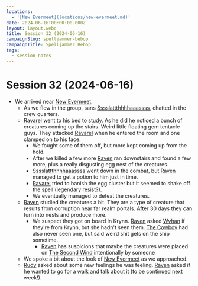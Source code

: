 ```yaml
---
locations:
  - '[New Evermeet](locations/new-evermeet.md)'
date: 2024-06-16T00:00:00.000Z
layout: layout.webc
title: Session 32 (2024-06-16)
campaignSlug: spelljammer-bebop
campaignTitle: Spelljammer Bebop
tags:
  - session-notes
---
```

# Session 32 (2024-06-16)

- We arrived near [New Evermeet](locations/new-evermeet.md).
	- As we flew in the group, sans [Sssslattthhhhaaassss](pcs/sssslattthhhhaaassss.md), chatted in the crew quarters.
	- [Ravarel](pcs/ravarel-deshent.md) went to his bed to study. As he did he noticed a bunch of creatures coming up the stairs. Weird little floating gem tentacle guys. They attacked [Ravarel](pcs/ravarel-deshent.md) when he entered the room and one clamped on to his face.
		- We fought some of them off, but more kept coming up from the hold.
		- After we killed a few more [Raven](pcs/raven.md) ran downstairs and found a few more, plus a really disgusting egg nest of the creatures.
		- [Sssslattthhhhaaassss](pcs/sssslattthhhhaaassss.md) went down in the combat, but [Raven](pcs/raven.md) managed to get a potion to him just in time.
		- [Ravarel](pcs/ravarel-deshent.md) tried to banish the egg cluster but it seemed to shake off the spell (legendary resist?).
		- We eventually managed to defeat the creatures.
	- [Raven](pcs/raven.md) studied the creatures a bit. They are a type of creature that results from corruption near far realm portals. After 30 days they can turn into nests and produce more.
		- We suspect they got on board in Krynn. [Raven](pcs/raven.md) asked [Wyhan](npcs/wyhan.md) if they're from Krynn, but she hadn't seen them. [The Cowboy](npcs/the-cowboy.md) had also never seen one, but said weird shit gets on the ship sometime.
			- [Raven](pcs/raven.md) has suspicions that maybe the creatures were placed on [The Second Wind](locations/the-second-wind.md) intentionally by someone
	- We spoke a bit about the look of [New Evermeet](locations/new-evermeet.md) as we approached.
	- [Rudy](pcs/refuge-unit-d3.md) asked about some new feelings he was feeling. [Raven](pcs/raven.md) asked if he wanted to go for a walk and talk about it (to be continued next week!).
